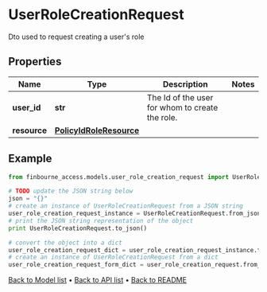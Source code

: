 # UserRoleCreationRequest

Dto used to request creating a user's role

## Properties
Name | Type | Description | Notes
------------ | ------------- | ------------- | -------------
**user_id** | **str** | The Id of the user for whom to create the role. | 
**resource** | [**PolicyIdRoleResource**](PolicyIdRoleResource.md) |  | 

## Example

```python
from finbourne_access.models.user_role_creation_request import UserRoleCreationRequest

# TODO update the JSON string below
json = "{}"
# create an instance of UserRoleCreationRequest from a JSON string
user_role_creation_request_instance = UserRoleCreationRequest.from_json(json)
# print the JSON string representation of the object
print UserRoleCreationRequest.to_json()

# convert the object into a dict
user_role_creation_request_dict = user_role_creation_request_instance.to_dict()
# create an instance of UserRoleCreationRequest from a dict
user_role_creation_request_form_dict = user_role_creation_request.from_dict(user_role_creation_request_dict)
```
[Back to Model list](../README.md#documentation-for-models) &#8226; [Back to API list](../README.md#documentation-for-api-endpoints) &#8226; [Back to README](../README.md)


